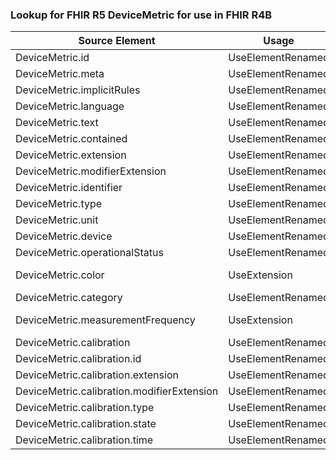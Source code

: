 ### Lookup for FHIR R5 DeviceMetric for use in FHIR R4B

| Source Element | Usage | Target |
| -------------- | ----- | ------ |
| DeviceMetric.id | UseElementRenamed | DeviceMetric.id |
| DeviceMetric.meta | UseElementRenamed | DeviceMetric.meta |
| DeviceMetric.implicitRules | UseElementRenamed | DeviceMetric.implicitRules |
| DeviceMetric.language | UseElementRenamed | DeviceMetric.language |
| DeviceMetric.text | UseElementRenamed | DeviceMetric.text |
| DeviceMetric.contained | UseElementRenamed | DeviceMetric.contained |
| DeviceMetric.extension | UseElementRenamed | DeviceMetric.extension |
| DeviceMetric.modifierExtension | UseElementRenamed | DeviceMetric.modifierExtension |
| DeviceMetric.identifier | UseElementRenamed | DeviceMetric.identifier |
| DeviceMetric.type | UseElementRenamed | DeviceMetric.type |
| DeviceMetric.unit | UseElementRenamed | DeviceMetric.unit |
| DeviceMetric.device | UseElementRenamed | DeviceMetric.parent |
| DeviceMetric.operationalStatus | UseElementRenamed | DeviceMetric.operationalStatus |
| DeviceMetric.color | UseExtension | http://hl7.org/fhir/5.0/StructureDefinition/extension-DeviceMetric.color |
| DeviceMetric.category | UseElementRenamed | DeviceMetric.category |
| DeviceMetric.measurementFrequency | UseExtension | http://hl7.org/fhir/5.0/StructureDefinition/extension-DeviceMetric.measurementFrequency |
| DeviceMetric.calibration | UseElementRenamed | DeviceMetric.calibration |
| DeviceMetric.calibration.id | UseElementRenamed | DeviceMetric.calibration.id |
| DeviceMetric.calibration.extension | UseElementRenamed | DeviceMetric.calibration.extension |
| DeviceMetric.calibration.modifierExtension | UseElementRenamed | DeviceMetric.calibration.modifierExtension |
| DeviceMetric.calibration.type | UseElementRenamed | DeviceMetric.calibration.type |
| DeviceMetric.calibration.state | UseElementRenamed | DeviceMetric.calibration.state |
| DeviceMetric.calibration.time | UseElementRenamed | DeviceMetric.calibration.time |
